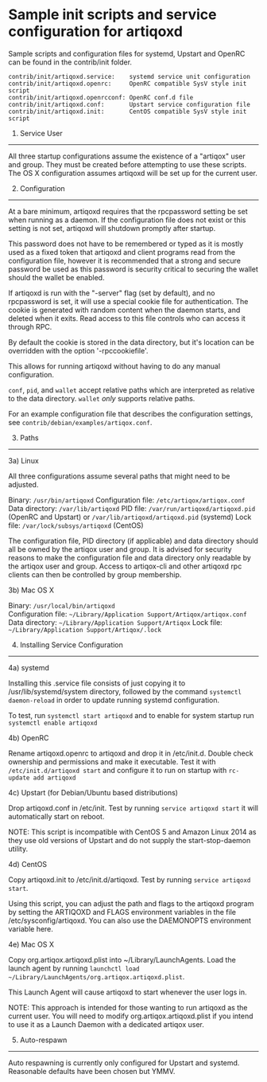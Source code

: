 Sample init scripts and service configuration for artiqoxd
==========================================================

Sample scripts and configuration files for systemd, Upstart and OpenRC
can be found in the contrib/init folder.

    contrib/init/artiqoxd.service:    systemd service unit configuration
    contrib/init/artiqoxd.openrc:     OpenRC compatible SysV style init script
    contrib/init/artiqoxd.openrcconf: OpenRC conf.d file
    contrib/init/artiqoxd.conf:       Upstart service configuration file
    contrib/init/artiqoxd.init:       CentOS compatible SysV style init script

1. Service User
---------------------------------

All three startup configurations assume the existence of a "artiqox" user
and group.  They must be created before attempting to use these scripts.
The OS X configuration assumes artiqoxd will be set up for the current user.

2. Configuration
---------------------------------

At a bare minimum, artiqoxd requires that the rpcpassword setting be set
when running as a daemon.  If the configuration file does not exist or this
setting is not set, artiqoxd will shutdown promptly after startup.

This password does not have to be remembered or typed as it is mostly used
as a fixed token that artiqoxd and client programs read from the configuration
file, however it is recommended that a strong and secure password be used
as this password is security critical to securing the wallet should the
wallet be enabled.

If artiqoxd is run with the "-server" flag (set by default), and no rpcpassword is set,
it will use a special cookie file for authentication. The cookie is generated with random
content when the daemon starts, and deleted when it exits. Read access to this file
controls who can access it through RPC.

By default the cookie is stored in the data directory, but it's location can be overridden
with the option '-rpccookiefile'.

This allows for running artiqoxd without having to do any manual configuration.

`conf`, `pid`, and `wallet` accept relative paths which are interpreted as
relative to the data directory. `wallet` *only* supports relative paths.

For an example configuration file that describes the configuration settings,
see `contrib/debian/examples/artiqox.conf`.

3. Paths
---------------------------------

3a) Linux

All three configurations assume several paths that might need to be adjusted.

Binary:              `/usr/bin/artiqoxd`
Configuration file:  `/etc/artiqox/artiqox.conf`
Data directory:      `/var/lib/artiqoxd`
PID file:            `/var/run/artiqoxd/artiqoxd.pid` (OpenRC and Upstart) or `/var/lib/artiqoxd/artiqoxd.pid` (systemd)
Lock file:           `/var/lock/subsys/artiqoxd` (CentOS)

The configuration file, PID directory (if applicable) and data directory
should all be owned by the artiqox user and group.  It is advised for security
reasons to make the configuration file and data directory only readable by the
artiqox user and group.  Access to artiqox-cli and other artiqoxd rpc clients
can then be controlled by group membership.

3b) Mac OS X

Binary:              `/usr/local/bin/artiqoxd`  
Configuration file:  `~/Library/Application Support/Artiqox/artiqox.conf`  
Data directory:      `~/Library/Application Support/Artiqox`
Lock file:           `~/Library/Application Support/Artiqox/.lock`

4. Installing Service Configuration
-----------------------------------

4a) systemd

Installing this .service file consists of just copying it to
/usr/lib/systemd/system directory, followed by the command
`systemctl daemon-reload` in order to update running systemd configuration.

To test, run `systemctl start artiqoxd` and to enable for system startup run
`systemctl enable artiqoxd`

4b) OpenRC

Rename artiqoxd.openrc to artiqoxd and drop it in /etc/init.d.  Double
check ownership and permissions and make it executable.  Test it with
`/etc/init.d/artiqoxd start` and configure it to run on startup with
`rc-update add artiqoxd`

4c) Upstart (for Debian/Ubuntu based distributions)

Drop artiqoxd.conf in /etc/init.  Test by running `service artiqoxd start`
it will automatically start on reboot.

NOTE: This script is incompatible with CentOS 5 and Amazon Linux 2014 as they
use old versions of Upstart and do not supply the start-stop-daemon utility.

4d) CentOS

Copy artiqoxd.init to /etc/init.d/artiqoxd. Test by running `service artiqoxd start`.

Using this script, you can adjust the path and flags to the artiqoxd program by
setting the ARTIQOXD and FLAGS environment variables in the file
/etc/sysconfig/artiqoxd. You can also use the DAEMONOPTS environment variable here.

4e) Mac OS X

Copy org.artiqox.artiqoxd.plist into ~/Library/LaunchAgents. Load the launch agent by
running `launchctl load ~/Library/LaunchAgents/org.artiqox.artiqoxd.plist`.

This Launch Agent will cause artiqoxd to start whenever the user logs in.

NOTE: This approach is intended for those wanting to run artiqoxd as the current user.
You will need to modify org.artiqox.artiqoxd.plist if you intend to use it as a
Launch Daemon with a dedicated artiqox user.

5. Auto-respawn
-----------------------------------

Auto respawning is currently only configured for Upstart and systemd.
Reasonable defaults have been chosen but YMMV.
